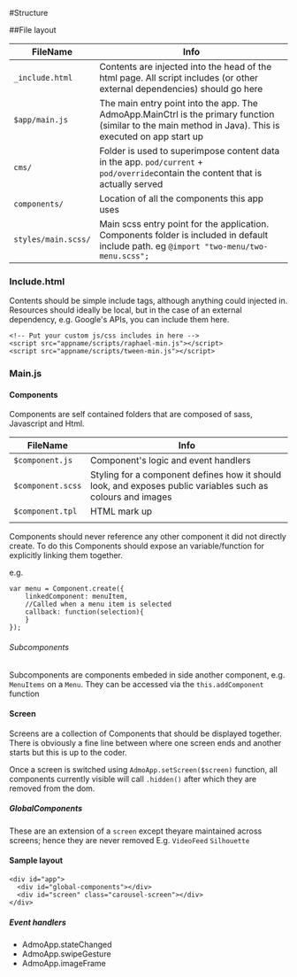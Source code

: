 #Structure

##File layout


|FileName| Info                  |
|--------|-----------------------|
|`_include.html`|Contents are injected into the head of the html page. All script includes (or other external dependencies) should go here|
|`$app/main.js`|The main entry point into the app. The AdmoApp.MainCtrl is the primary function (similar to the main method in Java). This is executed on app start up|
|`cms/`|Folder is used to superimpose content data in the app. `pod/current` + `pod/override`contain the content that is actually served|
|`components/`|Location of all the components this app uses|
|`styles/main.scss/`|Main scss entry point for the application. Components folder is included in default include path. eg `@import "two-menu/two-menu.scss";` |


 
 
### Include.html
Contents should be simple include tags, although anything could injected in.
Resources should ideally be local, but in the case of an external dependency, e.g. Google's APIs, you can include them here.

    <!-- Put your custom js/css includes in here -->
    <script src="appname/scripts/raphael-min.js"></script>
    <script src="appname/scripts/tween-min.js"></script>

### Main.js


#### Components 
Components are self contained folders that are composed of sass, Javascript and Html.

|FileName| Info                  |
|-------------------|-----------------------|
|`$component.js`|Component's logic and event handlers|
|`$component.scss`|Styling for a component defines how it should look, and exposes public variables such as colours and images|
|`$component.tpl`|HTML mark up|
|||

Components should never reference any other component it did not directly create. To do this Components should expose an variable/function for explicitly linking them together.

e.g.

	var menu = Component.create({
		linkedComponent: menuItem,
		//Called when a menu item is selected
		callback: function(selection){ 
		}		
	});

###### Subcomponents 
Subcomponents are components embeded in side another component, e.g. `MenuItems` on a `Menu`. They can be accessed via the `this.addComponent` function

#### Screen 

Screens are a collection of Components that should be displayed together. There is obviously a fine line between where one screen ends and another starts but this is up to the coder.

Once a screen is switched using `AdmoApp.setScreen($screen)` function, all components currently visible will call `.hidden()` after which they are removed from the dom.

##### GlobalComponents 

These are an extension of a `screen` except theyare maintained across screens; hence they are never removed E.g. `VideoFeed` `Silhouette` 

#### Sample layout 

    <div id="app">
      <div id="global-components"></div>
      <div id="screen" class="carousel-screen"></div>
    </div>


##### Event handlers 

* AdmoApp.stateChanged
* AdmoApp.swipeGesture 
* AdmoApp.imageFrame
